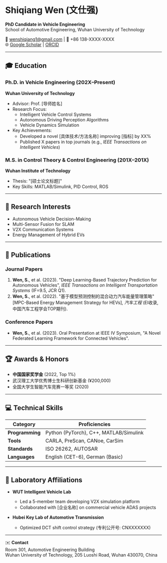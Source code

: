# Shiqiang Wen (文仕强)  
**PhD Candidate in Vehicle Engineering**  
School of Automotive Engineering, Wuhan University of Technology  

📧 wenshiqiang1@gmail.com | 📱 +86 138-XXXX-XXXX  
🌐 [Google Scholar](https://scholar.google.com) | [ORCID](https://orcid.org/XXXX-XXXX-XXXX-XXXX)  

---

## 🎓 Education  
### **Ph.D. in Vehicle Engineering** (202X–Present)  
**Wuhan University of Technology**  
- Advisor: Prof. [导师姓名]  
- Research Focus:  
  - Intelligent Vehicle Control Systems  
  - Autonomous Driving Perception Algorithms  
  - Vehicle Dynamics Simulation  
- Key Achievements:  
  - Developed a novel [具体技术/方法名称] improving [指标] by XX%  
  - Published X papers in top journals (e.g., *IEEE Transactions on Intelligent Vehicles*)  

### **M.S. in Control Theory & Control Engineering** (201X–201X)  
**Wuhan Institute of Technology**  
- Thesis: "[硕士论文标题]"  
- Key Skills: MATLAB/Simulink, PID Control, ROS  

---

## 🔬 Research Interests  
- Autonomous Vehicle Decision-Making  
- Multi-Sensor Fusion for SLAM  
- V2X Communication Systems  
- Energy Management of Hybrid EVs  

---

## 📑 Publications  
### **Journal Papers**  
1. **Wen, S.**, et al. (2023). "Deep Learning-Based Trajectory Prediction for Autonomous Vehicles", *IEEE Transactions on Intelligent Transportation Systems* (IF=9.5, JCR Q1).  
2. **Wen, S.**, et al. (2022). "基于模型预测控制的混合动力汽车能量管理策略" [MPC-Based Energy Management Strategy for HEVs], *汽车工程* (EI收录, 中国汽车工程学会TOP期刊).  

### **Conference Papers**  
- **Wen, S.**, et al. (2023). Oral Presentation at IEEE IV Symposium, "A Novel Federated Learning Framework for Connected Vehicles".  

---

## 🏆 Awards & Honors  
- **中国国家奖学金** (2022, Top 1%)  
- 武汉理工大学优秀博士生科研创新基金 (¥200,000)  
- 全国大学生智能汽车竞赛一等奖 (2020)  

---

## 💻 Technical Skills  
| Category        | Proficiencies                             |
|-----------------|-------------------------------------------|
| **Programming** | Python (PyTorch), C++, MATLAB/Simulink    |
| **Tools**       | CARLA, PreScan, CANoe, CarSim             |
| **Standards**   | ISO 26262, AUTOSAR                        |
| **Languages**   | English (CET-6), German (Basic)           |

---

## 📍 Laboratory Affiliations  
- **WUT Intelligent Vehicle Lab**  
  - Led a 5-member team developing V2X simulation platform  
  - Collaborated with [企业名称] on commercial vehicle ADAS projects  

- **Hubei Key Lab of Automotive Transmission**  
  - Optimized DCT shift control strategy (专利公开号: CNXXXXXXX)  

---

✉️ **Contact**  
Room 301, Automotive Engineering Building  
Wuhan University of Technology, 205 Luoshi Road, Wuhan 430070, China  
